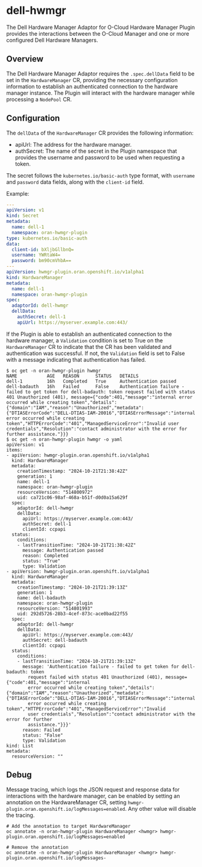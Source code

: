 # dell-hwmgr

The Dell Hardware Manager Adaptor for O-Cloud Hardware Manager Plugin provides the interactions between the O-Cloud
Manager and one or more configured Dell Hardware Managers.

## Overview

The Dell Hardware Manager Adaptor requires the `.spec.dellData` field to be set in the `HardwareManager` CR, providing
the necessary configuration information to establish an authenticated connection to the hardware manager instance. The
Plugin will interact with the hardware manager while processing a `NodePool` CR.

## Configuration

The `dellData` of the `HardwareManager` CR provides the following information:

- apiUrl: The address for the hardware manager.
- authSecret: The name of the secret in the Plugin namespace that provides the username and password to be used when
  requesting a token.

The secret follows the `kubernetes.io/basic-auth` type format, with `username` and `password` data fields, along with the `client-id` field.

Example:

```yaml
---
apiVersion: v1
kind: Secret
metadata:
  name: dell-1
  namespace: oran-hwmgr-plugin
type: kubernetes.io/basic-auth
data:
  client-id: bXljbGllbnQ=
  username: YWRtaW4=
  password: bm90cmVhbA==
---
apiVersion: hwmgr-plugin.oran.openshift.io/v1alpha1
kind: HardwareManager
metadata:
  name: dell-1
  namespace: oran-hwmgr-plugin
spec:
  adaptorId: dell-hwmgr
  dellData:
    authSecret: dell-1
    apiUrl: https://myserver.example.com:443/
```

If the Plugin is able to establish an authenticated connection to the hardware manager, a `Validation` condition is set
to True on the `HardwareManager` CR to indicate that the CR has been validated and authentication was successful. If
not, the `Validation` field is set to False with a message indicating that authentication has failed.

```console
$ oc get -n oran-hwmgr-plugin hwmgr
NAME           AGE   REASON      STATUS   DETAILS
dell-1         16h   Completed   True     Authentication passed
dell-badauth   16h   Failed      False    Authentication failure - failed to get token for dell-badauth: token request failed with status 401 Unauthorized (401), message={"code":401,"message":"internal error occurred while creating token","details":{"domain":"IAM","reason":"Unauthorized","metadata":{"DTIASErrorCode":"DELL-DTIAS-IAM-20016","DTIASErrorMessage":"internal error occurred while creating token","HTTPErrorCode":"401","ManagedServiceError":"Invalid user credentials","Resolution":"contact administrator with the error for further assistance."}}}
$ oc get -n oran-hwmgr-plugin hwmgr -o yaml
apiVersion: v1
items:
- apiVersion: hwmgr-plugin.oran.openshift.io/v1alpha1
  kind: HardwareManager
  metadata:
    creationTimestamp: "2024-10-21T21:38:42Z"
    generation: 1
    name: dell-1
    namespace: oran-hwmgr-plugin
    resourceVersion: "514800972"
    uid: ca721c06-98af-468a-b51f-d0d0a15a629f
  spec:
    adaptorId: dell-hwmgr
    dellData:
      apiUrl: https://myserver.example.com:443/
      authSecret: dell-1
      clientId: ccpapi
  status:
    conditions:
    - lastTransitionTime: "2024-10-21T21:38:42Z"
      message: Authentication passed
      reason: Completed
      status: "True"
      type: Validation
- apiVersion: hwmgr-plugin.oran.openshift.io/v1alpha1
  kind: HardwareManager
  metadata:
    creationTimestamp: "2024-10-21T21:39:13Z"
    generation: 1
    name: dell-badauth
    namespace: oran-hwmgr-plugin
    resourceVersion: "514801993"
    uid: 292d5726-28b3-4cef-873c-ace0bad22f55
  spec:
    adaptorId: dell-hwmgr
    dellData:
      apiUrl: https://myserver.example.com:443/
      authSecret: dell-badauth
      clientId: ccpapi
  status:
    conditions:
    - lastTransitionTime: "2024-10-21T21:39:13Z"
      message: 'Authentication failure - failed to get token for dell-badauth: token
        request failed with status 401 Unauthorized (401), message={"code":401,"message":"internal
        error occurred while creating token","details":{"domain":"IAM","reason":"Unauthorized","metadata":{"DTIASErrorCode":"DELL-DTIAS-IAM-20016","DTIASErrorMessage":"internal
        error occurred while creating token","HTTPErrorCode":"401","ManagedServiceError":"Invalid
        user credentials","Resolution":"contact administrator with the error for further
        assistance."}}}'
      reason: Failed
      status: "False"
      type: Validation
kind: List
metadata:
  resourceVersion: ""
```

## Debug

Message tracing, which logs the JSON request and response data for interactions with the hardware manager, can be
enabled by setting an annotation on the HardwareManager CR, setting
`hwmgr-plugin.oran.openshift.io/logMessages=enabled`. Any other value will disable the tracing.

```console
# Add the annotation to target HardwareManager
oc annotate -n oran-hwmgr-plugin HardwareManager <hwmgr> hwmgr-plugin.oran.openshift.io/logMessages=enabled

# Remove the annotation
oc annotate -n oran-hwmgr-plugin HardwareManager <hwmgr> hwmgr-plugin.oran.openshift.io/logMessages-
```
